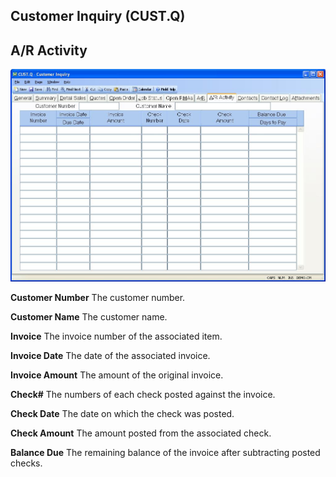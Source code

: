 ##  Customer Inquiry (CUST.Q)

<PageHeader />

##  A/R Activity

![](./CUST-Q-9.jpg)

**Customer Number** The customer number.  
  
**Customer Name** The customer name.  
  
**Invoice** The invoice number of the associated item.  
  
**Invoice Date** The date of the associated invoice.  
  
**Invoice Amount** The amount of the original invoice.  
  
**Check#** The numbers of each check posted against the invoice.  
  
**Check Date** The date on which the check was posted.  
  
**Check Amount** The amount posted from the associated check.  
  
**Balance Due** The remaining balance of the invoice after subtracting posted
checks.  
  
  
<badge text= "Version 8.10.57" vertical="middle" />

<PageFooter />
